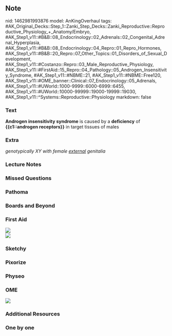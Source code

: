 ## Note
nid: 1462981993876
model: AnKingOverhaul
tags: #AK_Original_Decks::Step_1::Zanki_Step_Decks::Zanki_Reproductive::Reproductive_Physiology_+_Anatomy/Embryo, #AK_Step1_v11::#B&B::08_Endocrinology::02_Adrenals::02_Congenital_Adrenal_Hyperplasia, #AK_Step1_v11::#B&B::08_Endocrinology::04_Repro::01_Repro_Hormones, #AK_Step1_v11::#B&B::20_Repro::07_Other_Topics::01_Disorders_of_Sexual_Development, #AK_Step1_v11::#Costanzo::Repro::03_Male_Reproductive_Physiology, #AK_Step1_v11::#FirstAid::15_Repro::04_Pathology::05_Androgen_Insensitivity_Syndrome, #AK_Step1_v11::#NBME::21, #AK_Step1_v11::#NBME::Free120, #AK_Step1_v11::#OME_banner::Clinical::07_Endocrinology::05_Adrenals, #AK_Step1_v11::#UWorld::1000-9999::6000-6999::6455, #AK_Step1_v11::#UWorld::10000-99999::19000-19999::19030, #AK_Step1_v11::^Systems::Reproductive::Physiology
markdown: false

### Text
<div>
  <b>Androgen insensitivity syndrome</b> is caused by a
  <b>deficiency</b> of <b>{{c1::androgen receptors}}</b> in target
  tissues of males
</div>

### Extra
<i>genotypically XY with female <u>external</u> genitalia</i>

### Lecture Notes


### Missed Questions


### Pathoma


### Boards and Beyond


### First Aid
<div><img src="paste-5347745384628588.png"></div><img src=
"tmp2wzRu1.png">

### Sketchy


### Pixorize


### Physeo


### OME
<div class="ome-widget">
  <a href=
  "https://onlinemeded.org/spa/endocrinology/adrenals/acquire?ref=anki">
  <img src="_OME_AnkiFlashcards_Lesson_1.png"></a>
</div>

### Additional Resources


### One by one


